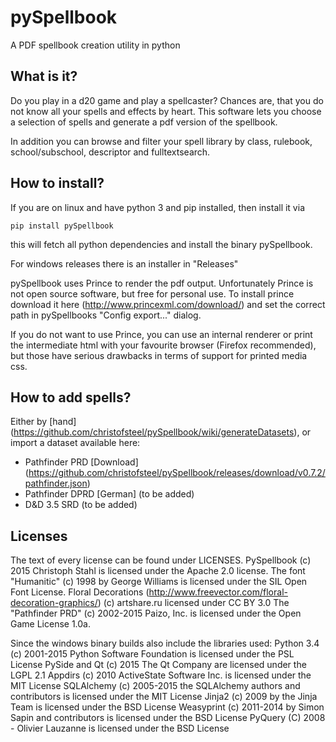 # pySpellbook
A PDF spellbook creation utility in python

## What is it?
Do you play in a d20 game and play a spellcaster? Chances are, that you 
do not know all your spells and effects by heart. This software lets you 
choose a selection of spells and generate a pdf version of the spellbook.

In addition you can browse and filter your spell library by class, rulebook,
school/subschool, descriptor and fulltextsearch.

## How to install?
If you are on linux and have python 3 and pip installed, then install it
via

	pip install pySpellbook

this will fetch all python dependencies and install the binary pySpellbook.

For windows releases there is an installer in "Releases"

pySpellbook uses Prince to render the pdf output. Unfortunately Prince  is
not open source software, but free for personal use. To install prince 
download it here (http://www.princexml.com/download/) and set the correct 
path in pySpellbooks "Config export..." dialog.

If you do not want to use Prince, you can use an internal renderer or 
print the intermediate html with your favourite browser (Firefox recommended),
but those have serious drawbacks in terms of support for printed media css.

## How to add spells?
Either by [hand] (https://github.com/christofsteel/pySpellbook/wiki/generateDatasets), or import a dataset available here:

* Pathfinder PRD [Download] (https://github.com/christofsteel/pySpellbook/releases/download/v0.7.2/pathfinder.json)
* Pathfinder DPRD \[German\] (to be added)
* D&D 3.5 SRD (to be added)

## Licenses
The text of every license can be found under LICENSES.
PySpellbook (c) 2015 Christoph Stahl is licensed under the Apache 2.0 license.
The font "Humanitic" (c) 1998 by George Williams is licensed under the SIL Open Font License.
Floral Decorations (http://www.freevector.com/floral-decoration-graphics/) (c) artshare.ru licensed under CC BY 3.0
The "Pathfinder PRD" (c) 2002-2015 Paizo, Inc. is licensed under the Open Game License 1.0a.

Since the windows binary builds also include the libraries used:
Python 3.4 (c) 2001-2015 Python Software Foundation is licensed under the PSL License
PySide and Qt (c) 2015 The Qt Company are licensed under the LGPL 2.1
Appdirs (c) 2010 ActiveState Software Inc. is licensed under the MIT License
SQLAlchemy (c) 2005-2015 the SQLAlchemy authors and contributors is licensed under the MIT License
Jinja2 (c) 2009 by the Jinja Team is licensed under the BSD License
Weasyprint (c) 2011-2014 by Simon Sapin and contributors is licensed under the BSD License
PyQuery (C) 2008 - Olivier Lauzanne is licensed under the BSD License
